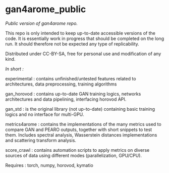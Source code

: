 # gan4arome_public

*Public version of gan4arome repo.*

This repo is only intended to keep up-to-date accessible versions of the code.
It is essentially work in progress that should be completed on the long run.
It should therefore not be expected any type of replicability.

Distributed under CC-BY-SA, free for personal use and modification of any kind.

*In short :*

experimental : contains unfinished/untested features related to architectures, data preprocessing, training algorithms

gan_horovod : contains up-to-date GAN training logics, networks architectures and  data pipelining, interfacing horovod API.

gan_std : is the original library (not up-to-date) containing basic training logics and no interface for multi-GPU.

metrics4arome : contains the implementations of the many metrics used to compare GAN and PEARO outputs, together with short snippets to test them. Includes spectral analysis, Wasserstein distances implementations and scattering transform analysis.

score_crawl : contains automation scripts to apply metrics on diverse sources of data using different modes (parallelization, GPU/CPU).


Requires : torch, numpy, horovod, kymatio
